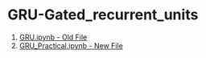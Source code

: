 # GRU-Gated_recurrent_units

1. <a href = "https://github.com/RishavMishraRM/GRU-Gated_recurrent_units/blob/main/GRU.ipynb">GRU.ipynb - Old File </a> <br>
2. <a href = "https://github.com/RishavMishraRM/GRU-Gated_recurrent_units/blob/main/GRU_Practical.ipynb">GRU_Practical.ipynb - New File</a>
